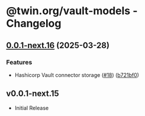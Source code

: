 # @twin.org/vault-models - Changelog

## [0.0.1-next.16](https://github.com/twinfoundation/vault/compare/vault-models-v0.0.1-next.15...vault-models-v0.0.1-next.16) (2025-03-28)


### Features

* Hashicorp Vault connector storage ([#18](https://github.com/twinfoundation/vault/issues/18)) ([b721bf0](https://github.com/twinfoundation/vault/commit/b721bf0fab63914abc45213fda001de8550521eb))

## v0.0.1-next.15

- Initial Release
